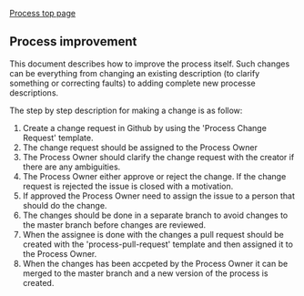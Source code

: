 [Process top page](../process.md)

## Process improvement
This document describes how to improve the process itself. Such changes can be everything from changing an existing description (to clarify something or correcting faults) to adding complete new processe descriptions.

The step by step description for making a change is as follow:
1. Create a change request in Github by using the 'Process Change Request' template.
2. The change request should be assigned to the Process Owner
3. The Process Owner should clarify the change request with the creator if there are any ambiguities.
4. The Process Owner either approve or reject the change. If the change request is rejected the issue is closed with a motivation.
5. If approved the Process Owner need to assign the issue to a person that should do the change.
6. The changes should be done in a separate branch to avoid changes to the master branch before changes are reviewed.
7. When the assignee is done with the changes a pull request should be created with the 'process-pull-request' template and then assigned it to the Process Owner.
8. When the changes has been accpeted by the Process Owner it can be merged to the master branch and a new version of the process is created.